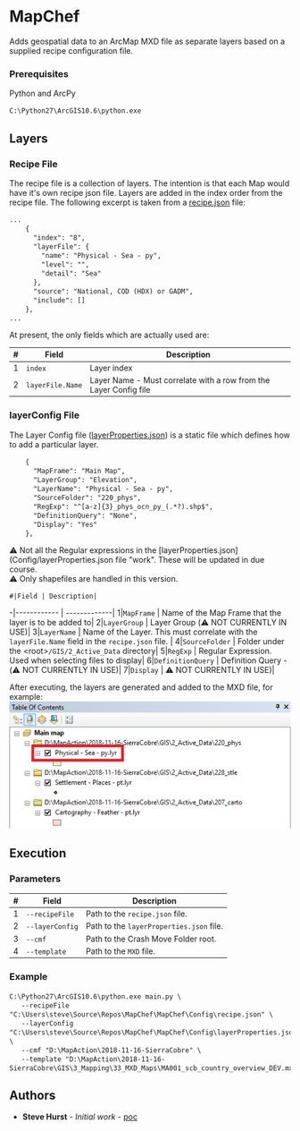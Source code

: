 # MapChef

Adds geospatial data to an ArcMap MXD file as separate layers based on a supplied recipe configuration file.

### Prerequisites

Python and ArcPy

```
C:\Python27\ArcGIS10.6\python.exe
```

## Layers


### Recipe File

The recipe file is a collection of layers.  The intention is that each Map would have it's own recipe json file.
Layers are added in the index order from the recipe file.
The following excerpt is taken from a [recipe.json](Config/recipe.json) file:
```
...
    {
      "index": "8",
      "layerFile": {
        "name": "Physical - Sea - py",
        "level": "",
        "detail": "Sea"
      },
      "source": "National, COD (HDX) or GADM",
      "include": []
    },
...
```

At present, the only fields which are actually used are:

#|Field | Description|
-|------------ | --------------------------------------------------------------|
1|```index``` | Layer index|
2|```layerFile.Name``` | Layer Name  - Must correlate with a row from the Layer Config file|


### layerConfig File

The Layer Config file ([layerProperties.json](Config/layerProperties.json)) is a static file which defines how to add a particular layer.

```
    {
      "MapFrame": "Main Map",
      "LayerGroup": "Elevation",
      "LayerName": "Physical - Sea - py",
      "SourceFolder": "220_phys",
      "RegExp": "^[a-z]{3}_phys_ocn_py_(.*?).shp$",
      "DefinitionQuery": "None",
      "Display": "Yes"
    },
```

:warning: Not all the Regular expressions in the [layerProperties.json](Config/layerProperties.json file "work".  These will be updated in due course.<br>
:warning: Only shapefiles are handled in this version.
   
    #|Field | Description|
-|------------ | -------------|
1|```MapFrame``` | Name of the Map Frame that the layer is to be added to|
2|```LayerGroup``` | Layer Group (:warning: NOT CURRENTLY IN USE)|
3|```LayerName``` | Name of the Layer.  This must correlate with the ```layerFile.Name``` field in the ```recipe.json``` file.  |
4|```SourceFolder``` | Folder under the &lt;root&gt;```/GIS/2_Active_Data``` directory|
5|```RegExp``` | Regular Expression.  Used when selecting files to display|
6|```DefinitionQuery``` | Definition Query - (:warning: NOT CURRENTLY IN USE)|
7|```Display``` | :warning: NOT CURRENTLY IN USE)|

After executing, the layers are generated and added to the MXD file, for example:
![alt text](Images/TableOfContents.png)

## Execution

### Parameters

#|Field | Description|
-|------------ | -------------|
1|```--recipeFile``` | Path to the ```recipe.json``` file.|
2|```--layerConfig``` | Path to the ```layerProperties.json``` file.|
3|```--cmf``` | Path to the Crash Move Folder root. |
4|```--template``` | Path to the ```MXD``` file.|

### Example


```
C:\Python27\ArcGIS10.6\python.exe main.py \
   --recipeFile "C:\Users\steve\Source\Repos\MapChef\MapChef\Config\recipe.json" \
   --layerConfig "C:\Users\steve\Source\Repos\MapChef\MapChef\Config\layerProperties.json" \
   --cmf "D:\MapAction\2018-11-16-SierraCobre" \
   --template "D:\MapAction\2018-11-16-SierraCobre\GIS\3_Mapping\33_MXD_Maps\MA001_scb_country_overview_DEV.mxd" 
```

## Authors

* **Steve Hurst** - *Initial work* - [poc](https://github.com/mapaction/mapactionpy_arcmap/poc)

